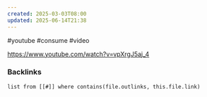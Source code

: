 ```yaml
---
created: 2025-03-03T08:00
updated: 2025-06-14T21:38
---
```

#youtube #consume #video

https://www.youtube.com/watch?v=vpXrgJ5aj_4

### Backlinks
```dataview 
list from [[#]] where contains(file.outlinks, this.file.link)
```

